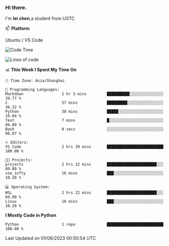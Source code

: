 ### Hi there.
I'm **lei chen**,a student from USTC

📫 **Platform**

Ubuntu / VS Code

<!--START_SECTION:waka-->
![Code Time](http://img.shields.io/badge/Code%20Time-74%20hrs%206%20mins-blue)

![Lines of code](https://img.shields.io/badge/From%20Hello%20World%20I%27ve%20Written-0%20lines%20of%20code-blue)

📊 **This Week I Spent My Time On** 

```text
🕑︎ Time Zone: Asia/Shanghai

💬 Programming Languages: 
Markdown                 1 hr 3 mins         ██████████░░░░░░░░░░░░░░░   39.77 % 
C                        57 mins             █████████░░░░░░░░░░░░░░░░   36.32 % 
Python                   30 mins             █████░░░░░░░░░░░░░░░░░░░░   19.04 % 
Text                     7 mins              █░░░░░░░░░░░░░░░░░░░░░░░░   04.80 % 
Bash                     0 secs              ░░░░░░░░░░░░░░░░░░░░░░░░░   00.07 % 

🔥 Editors: 
VS Code                  2 hrs 39 mins       █████████████████████████   100.00 % 

🐱‍💻 Projects: 
projects                 2 hrs 22 mins       ██████████████████████░░░   89.80 % 
vse_infty                16 mins             ███░░░░░░░░░░░░░░░░░░░░░░   10.20 % 

💻 Operating System: 
WSL                      2 hrs 22 mins       ██████████████████████░░░   89.80 % 
Linux                    16 mins             ███░░░░░░░░░░░░░░░░░░░░░░   10.20 % 
```

**I Mostly Code in Python** 

```text
Python                   1 repo              █████████████████████████   100.00 % 
```




 Last Updated on 01/06/2023 00:50:54 UTC
<!--END_SECTION:waka-->
